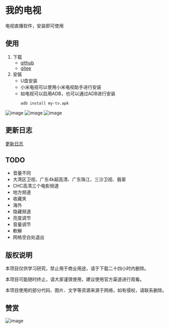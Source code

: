 # 我的电视

电视直播软件，安装即可使用

## 使用

1. 下载
    * [github](https://github.com/lizongying/my-tv/releases/)
    * [gitee](https://gitee.com/lizongying/my-tv/releases/)
2. 安裝
    * U盘安装
    * 小米电视可以使用小米电视助手进行安装
    * 如电视可以启用ADB，也可以通过ADB进行安装
       ```shell
       adb install my-tv.apk
       ```

![image](./screenshots/img_3.png)
![image](./screenshots/img_2.png)
![image](./screenshots/img_1.png)

## 更新日志

[更新日志](./HISTORY.md)

## TODO

* 音量不同
* 大湾区卫视、广东4k超高清、广东珠江、三沙卫视、翡翠
* CHC高清三个电影频道
* 地方频道
* 收藏夹
* 海外
* 隐藏频道
* 亮度调节
* 音量调节
* 軟解
* 网格空白处退出

## 版权说明

本项目仅供学习研究，禁止用于商业用途，请于下载二十四小时内删除。

本项目可能随时终止，请大家谨慎使用，建议使用官方渠道进行观看。

本项目使用的部分代码、图片、文字等资源来源于网络，如有侵权，请联系删除。

## 赞赏

![image](./screenshots/appreciate.jpeg)
